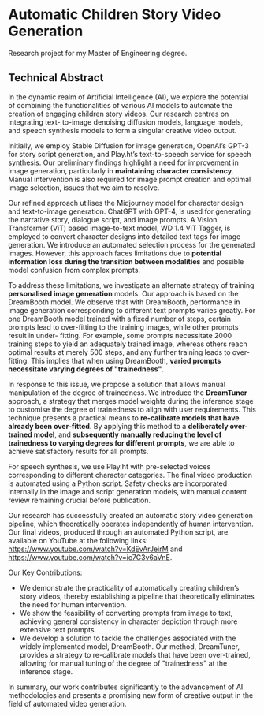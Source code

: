 # Automatic Children Story Video Generation 
Research project for my Master of Engineering degree.


## Technical Abstract

In the dynamic realm of Artificial Intelligence (AI), we explore the potential of combining the functionalities of various AI models to automate the creation of engaging children story videos. Our research centres on integrating text- to-image denoising diffusion models, language models, and speech synthesis models to form a singular creative video output.

Initially, we employ Stable Diffusion for image generation, OpenAI’s GPT-3 for story script generation, and Play.ht’s text-to-speech service for speech synthesis. Our preliminary findings highlight a need for improvement in image generation, particularly in **maintaining character consistency**. Manual intervention is also required for image prompt creation and optimal image selection, issues that we aim to resolve.

Our refined approach utilises the Midjourney model for character design and text-to-image generation. ChatGPT with GPT-4, is used for generating the narrative story, dialogue script, and image prompts. A Vision Transformer (ViT) based image-to-text model, WD 1.4 ViT Tagger, is employed to convert character designs into detailed text tags for image generation. We introduce an automated selection process for the generated images. However, this approach faces limitations due to **potential information loss during the transition between modalities** and possible model confusion from complex prompts.

To address these limitations, we investigate an alternate strategy of training **personalised image generation** models. Our approach is based on the DreamBooth model. We observe that with DreamBooth, performance in image generation corresponding to different text prompts varies greatly. For one DreamBooth model trained with a fixed number of steps, certain prompts lead to over-fitting to the training images, while other prompts result in under- fitting. For example, some prompts necessitate 2000 training steps to yield an adequately trained image, whereas others reach optimal results at merely 500 steps, and any further training leads to over-fitting. This implies that when using DreamBooth, **varied prompts necessitate varying degrees of "trainedness"**.

In response to this issue, we propose a solution that allows manual manipulation of the degree of trainedness. We introduce the **DreamTuner** approach, a strategy that merges model weights during the inference stage to customise the degree of trainedness to align with user requirements. This technique presents a practical means to **re-calibrate models that have already been over-fitted**. By applying this method to a **deliberately over-trained model**, and **subsequently manually reducing the level of trainedness to varying degrees for different prompts**, we are able to achieve satisfactory results for all prompts.

For speech synthesis, we use Play.ht with pre-selected voices corresponding to different character categories. The final video production is automated using a Python script. Safety checks are incorporated internally in the image and script generation models, with manual content review remaining crucial before publication.

Our research has successfully created an automatic story video generation pipeline, which theoretically operates independently of human intervention. Our final videos, produced through an automated Python script, are available on YouTube at the following links: https://www.youtube.com/watch?v=KdEvArJeirM and https://www.youtube.com/watch?v=ic7C3v6aVnE.

Our Key Contributions:

- We demonstrate the practicality of automatically creating children’s story videos, thereby establishing a pipeline that theoretically eliminates the need for human intervention.
- We show the feasibility of converting prompts from image to text, achieving general consistency in character depiction through more extensive text prompts.
- We develop a solution to tackle the challenges associated with the widely implemented model, DreamBooth. Our method, DreamTuner, provides a strategy to re-calibrate models that have been over-trained, allowing for manual tuning of the degree of "trainedness" at the inference stage.
  
In summary, our work contributes significantly to the advancement of AI methodologies and presents a promising new form of creative output in the field of automated video generation.
